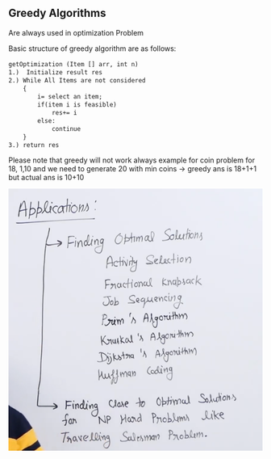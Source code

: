 ## Greedy Algorithms
Are always used in optimization Problem

Basic structure of greedy algorithm are as follows:

```
getOptimization (Item [] arr, int n)
1.)  Initialize result res
2.) While All Items are not considered
    {
        i= select an item;
        if(item i is feasible)
            res+= i
        else:
            continue
    }
3.) return res
```

Please note that greedy will not work always
example for coin problem for 18, 1,10 and we need to generate 20 with min coins
-> greedy ans is 18+1+1 but actual ans is 10+10

![img_2.png](img_2.png)

